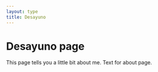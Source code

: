 ```yaml
---
layout: type
title: Desayuno
---
```

# Desayuno page

This page tells you a little bit about me. Text for about page.
